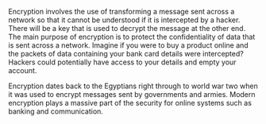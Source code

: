 Encryption involves the use of transforming a message sent across a network so that it cannot be understood if it is intercepted by a hacker. There will be a key that is used to decrypt the message at the other end. The main purpose of encryption is to protect the confidentiality of data that is sent across a network. Imagine if you were to buy a product online and the packets of data containing your bank card details were intercepted? Hackers could potentially have access to your details and empty your account.

Encryption dates back to the Egyptians right through to world war two when it was used to encrypt messages sent by governments and armies. Modern encryption plays a massive part of the security for online systems such as banking and communication.
